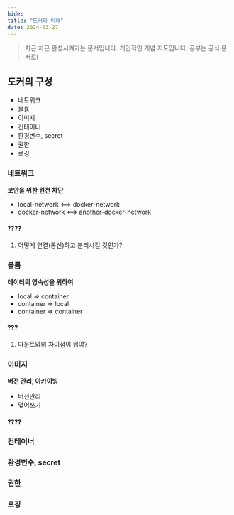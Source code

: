 ```yaml
---
hide:
title: "도커의 이해"
date: 2024-03-27
---
```


> 차근 차근 완성시켜가는 문서입니다.
> 개인적인 개념 지도입니다. 공부는 공식 문서로!

## 도커의 구성

- 네트워크
- 볼륨
- 이미지
- 컨테이너
- 환경변수, secret
- 권한
- 로깅

### 네트워크

**보안을 위한 원천 차단**

- local-network <==> docker-network
- docker-network <==> another-docker-network

#### ????

1. 어떻게 연결(통신)하고 분리시킬 것인가?

### 볼륨

**데이터의 영속성을 위하여**

- local => container
- container => local
- container => container

#### ???

1. 마운트와의 차이점이 뭐야?

### 이미지

**버전 관리, 아카이빙**

- 버전관리
- 덮어쓰기

#### ????

### 컨테이너

### 환경변수, secret

### 권한

### 로깅

